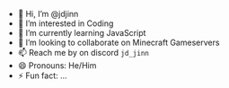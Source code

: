 - 👋 Hi, I’m @jdjinn
- 👀 I’m interested in Coding
- 🌱 I’m currently learning JavaScript
- 💞️ I’m looking to collaborate on Minecraft Gameservers
- 📫 Reach me by on discord ``jd_jinn``
- 😄 Pronouns: He/Him
- ⚡ Fun fact: ...

<!---
jdjinn/jdjinn is a ✨ special ✨ repository because its `README.md` (this file) appears on your GitHub profile.
You can click the Preview link to take a look at your changes.
--->
